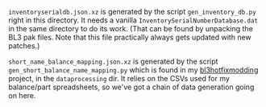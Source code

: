 `inventoryserialdb.json.xz` is generated by the script `gen_inventory_db.py`
right in this directory.  It needs a vanilla `InventorySerialNumberDatabase.dat`
in the same directory to do its work.  (That can be found by unpacking the
BL3 pak files.  Note that this file practically always gets updated with
new patches.)

`short_name_balance_mapping.json.xz` is generated by the script
`gen_short_balance_name_mapping.py` which is found in my
[bl3hotfixmodding](https://github.com/apocalyptech/bl3hotfixmodding/blob/master/dataprocessing/gen_short_balance_name_mapping.py)
project, in the `dataprocessing` dir.  It relies on the CSVs used for
my balance/part spreadsheets, so we've got a chain of data generation
going on here.

